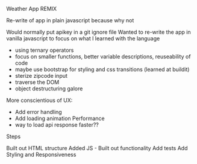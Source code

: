 Weather App REMIX

Re-write of app in plain javascript because why not

Would normally put apikey in a git ignore file Wanted to re-write the app in vanilla javascript to focus on what I learned with the language

  - using ternary operators
  - focus on smaller functions, better variable descriptions, reuseability of code
  - maybe use bootstrap for styling and css transitions (learned at buildit)
  - sterize zipcode input
  - traverse the DOM
  - object destructuring galore
  
  More conscientious of UX: 
  - Add error handling 
  - Add loading animation Performance 
  - way to load api response faster??

Steps

Built out HTML structure
Added JS - Built out functionality
Add tests
Add Styling and Responsiveness